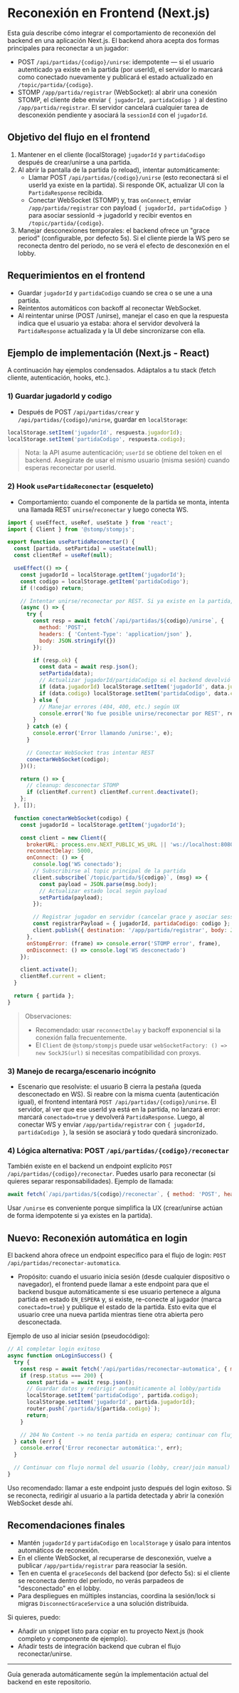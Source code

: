 # Reconexión en Frontend (Next.js)

Esta guía describe cómo integrar el comportamiento de reconexión del backend en una aplicación Next.js. El backend ahora acepta dos formas principales para reconectar a un jugador:

- POST `/api/partidas/{codigo}/unirse`: idempotente — si el usuario autenticado ya existe en la partida (por userId), el servidor lo marcará como conectado nuevamente y publicará el estado actualizado en `/topic/partida/{codigo}`.
- STOMP `/app/partida/registrar` (WebSocket): al abrir una conexión STOMP, el cliente debe enviar `{ jugadorId, partidaCodigo }` al destino `/app/partida/registrar`. El servidor cancelará cualquier tarea de desconexión pendiente y asociará la `sessionId` con el `jugadorId`.

## Objetivo del flujo en el frontend

1. Mantener en el cliente (localStorage) `jugadorId` y `partidaCodigo` después de crear/unirse a una partida.
2. Al abrir la pantalla de la partida (o reload), intentar automáticamente:
   - Llamar POST `/api/partidas/{codigo}/unirse` (esto reconectará si el userId ya existe en la partida). Si responde OK, actualizar UI con la `PartidaResponse` recibida.
   - Conectar WebSocket (STOMP) y, tras `onConnect`, enviar `/app/partida/registrar` con payload `{ jugadorId, partidaCodigo }` para asociar sessionId -> jugadorId y recibir eventos en `/topic/partida/{codigo}`.
3. Manejar desconexiones temporales: el backend ofrece un "grace period" (configurable, por defecto 5s). Si el cliente pierde la WS pero se reconecta dentro del periodo, no se verá el efecto de desconexión en el lobby.

## Requerimientos en el frontend

- Guardar `jugadorId` y `partidaCodigo` cuando se crea o se une a una partida.
- Reintentos automáticos con backoff al reconectar WebSocket.
- Al reintentar unirse (POST /unirse), manejar el caso en que la respuesta indica que el usuario ya estaba: ahora el servidor devolverá la `PartidaResponse` actualizada y la UI debe sincronizarse con ella.

## Ejemplo de implementación (Next.js - React)

A continuación hay ejemplos condensados. Adáptalos a tu stack (fetch cliente, autenticación, hooks, etc.).

### 1) Guardar jugadorId y codigo

- Después de POST `/api/partidas/crear` y `/api/partidas/{codigo}/unirse`, guardar en `localStorage`:

```js
localStorage.setItem('jugadorId', respuesta.jugadorId);
localStorage.setItem('partidaCodigo', respuesta.codigo);
```

> Nota: la API asume autenticación; `userId` se obtiene del token en el backend. Asegúrate de usar el mismo usuario (misma sesión) cuando esperas reconectar por userId.

### 2) Hook `usePartidaReconectar` (esqueleto)

- Comportamiento: cuando el componente de la partida se monta, intenta una llamada REST `unirse`/`reconectar` y luego conecta WS.

```js
import { useEffect, useRef, useState } from 'react';
import { Client } from '@stomp/stompjs';

export function usePartidaReconectar() {
  const [partida, setPartida] = useState(null);
  const clientRef = useRef(null);

  useEffect(() => {
    const jugadorId = localStorage.getItem('jugadorId');
    const codigo = localStorage.getItem('partidaCodigo');
    if (!codigo) return;

    // Intentar unirse/reconectar por REST. Si ya existe en la partida, el servidor devolverá el PartidaResponse actualizado.
    (async () => {
      try {
        const resp = await fetch(`/api/partidas/${codigo}/unirse`, {
          method: 'POST',
          headers: { 'Content-Type': 'application/json' },
          body: JSON.stringify({})
        });

        if (resp.ok) {
          const data = await resp.json();
          setPartida(data);
          // Actualizar jugadorId/partidaCodigo si el backend devolvió nuevos valores
          if (data.jugadorId) localStorage.setItem('jugadorId', data.jugadorId);
          if (data.codigo) localStorage.setItem('partidaCodigo', data.codigo);
        } else {
          // Manejar errores (404, 400, etc.) según UX
          console.error('No fue posible unirse/reconectar por REST', resp.status);
        }
      } catch (e) {
        console.error('Error llamando /unirse:', e);
      }

      // Conectar WebSocket tras intentar REST
      conectarWebSocket(codigo);
    })();

    return () => {
      // cleanup: desconectar STOMP
      if (clientRef.current) clientRef.current.deactivate();
    };
  }, []);

  function conectarWebSocket(codigo) {
    const jugadorId = localStorage.getItem('jugadorId');

    const client = new Client({
      brokerURL: process.env.NEXT_PUBLIC_WS_URL || 'ws://localhost:8080/ws',
      reconnectDelay: 5000,
      onConnect: () => {
        console.log('WS conectado');
        // Subscribirse al topic principal de la partida
        client.subscribe(`/topic/partida/${codigo}`, (msg) => {
          const payload = JSON.parse(msg.body);
          // Actualizar estado local según payload
          setPartida(payload);
        });

        // Registrar jugador en servidor (cancelar grace y asociar session)
        const registrarPayload = { jugadorId, partidaCodigo: codigo };
        client.publish({ destination: '/app/partida/registrar', body: JSON.stringify(registrarPayload) });
      },
      onStompError: (frame) => console.error('STOMP error', frame),
      onDisconnect: () => console.log('WS desconectado')
    });

    client.activate();
    clientRef.current = client;
  }

  return { partida };
}
```

> Observaciones:
> - Recomendado: usar `reconnectDelay` y backoff exponencial si la conexión falla frecuentemente.
> - El `Client` de `@stomp/stompjs` puede usar `webSocketFactory: () => new SockJS(url)` si necesitas compatibilidad con proxys.

### 3) Manejo de recarga/escenario incógnito

- Escenario que resolviste: el usuario B cierra la pestaña (queda desconectado en WS). Si reabre con la misma cuenta (autenticación igual), el frontend intentará `POST /api/partidas/{codigo}/unirse`. El servidor, al ver que ese userId ya está en la partida, no lanzará error: marcará `conectado=true` y devolverá `PartidaResponse`. Luego, al conectar WS y enviar `/app/partida/registrar` con `{ jugadorId, partidaCodigo }`, la sesión se asociará y todo quedará sincronizado.

### 4) Lógica alternativa: POST `/api/partidas/{codigo}/reconectar`

También existe en el backend un endpoint explícito `POST /api/partidas/{codigo}/reconectar`. Puedes usarlo para reconectar (si quieres separar responsabilidades). Ejemplo de llamada:

```js
await fetch(`/api/partidas/${codigo}/reconectar`, { method: 'POST', headers: {'Content-Type': 'application/json'}, body: JSON.stringify({ jugadorId }) });
```

Usar `/unirse` es conveniente porque simplifica la UX (crear/unirse actúan de forma idempotente si ya existes en la partida).

## Nuevo: Reconexión automática en login

El backend ahora ofrece un endpoint específico para el flujo de login: `POST /api/partidas/reconectar-automatica`.

- Propósito: cuando el usuario inicia sesión (desde cualquier dispositivo o navegador), el frontend puede llamar a este endpoint para que el backend busque automáticamente si ese usuario pertenece a alguna partida en estado `EN_ESPERA` y, si existe, re-conecte al jugador (marca `conectado=true`) y publique el estado de la partida. Esto evita que el usuario cree una nueva partida mientras tiene otra abierta pero desconectada.

Ejemplo de uso al iniciar sesión (pseudocódigo):

```js
// Al completar login exitoso
async function onLoginSuccess() {
  try {
    const resp = await fetch('/api/partidas/reconectar-automatica', { method: 'POST' });
    if (resp.status === 200) {
      const partida = await resp.json();
      // Guardar datos y redirigir automáticamente al lobby/partida
      localStorage.setItem('partidaCodigo', partida.codigo);
      localStorage.setItem('jugadorId', partida.jugadorId);
      router.push(`/partida/${partida.codigo}`);
      return;
    }

    // 204 No Content -> no tenía partida en espera; continuar con flujo normal
  } catch (err) {
    console.error('Error reconectar automática:', err);
  }

  // Continuar con flujo normal del usuario (lobby, crear/join manual)
}
```

Uso recomendado: llamar a este endpoint justo después del login exitoso. Si se reconecta, redirigir al usuario a la partida detectada y abrir la conexión WebSocket desde ahí.

## Recomendaciones finales

- Mantén `jugadorId` y `partidaCodigo` en `localStorage` y úsalo para intentos automáticos de reconexión.
- En el cliente WebSocket, al recuperarse de desconexión, vuelve a publicar `/app/partida/registrar` para reasociar la sesión.
- Ten en cuenta el `graceSeconds` del backend (por defecto 5s): si el cliente se reconecta dentro del período, no verás parpadeos de "desconectado" en el lobby.
- Para despliegues en múltiples instancias, coordina la sesión/lock si migras `DisconnectGraceService` a una solución distribuida.

Si quieres, puedo:
- Añadir un snippet listo para copiar en tu proyecto Next.js (hook completo y componente de ejemplo).
- Añadir tests de integración backend que cubran el flujo reconectar/unirse.

---
Guía generada automáticamente según la implementación actual del backend en este repositorio.
